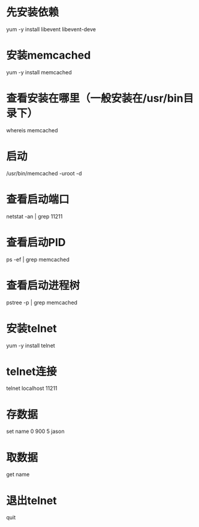 # 先安装依赖
yum -y install libevent libevent-deve

# 安装memcached
yum -y install memcached

# 查看安装在哪里（一般安装在/usr/bin目录下）
whereis memcached

# 启动
/usr/bin/memcached -uroot -d

# 查看启动端口
netstat -an | grep 11211

# 查看启动PID
ps -ef | grep memcached

# 查看启动进程树
pstree -p | grep memcached

# 安装telnet
yum -y install telnet

# telnet连接
telnet localhost 11211

# 存数据
set name 0 900 5
jason

# 取数据
get name

# 退出telnet
quit
